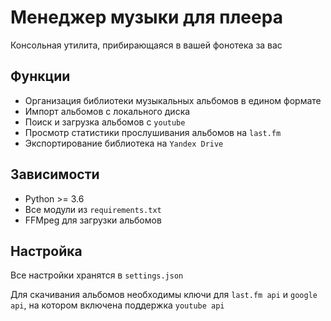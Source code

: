 # Менеджер музыки для плеера
Консольная утилита, прибирающаяся в вашей фонотека за вас

## Функции
- Организация библиотеки музыкальных альбомов в едином формате
- Импорт альбомов с локального диска
- Поиск и загрузка альбомов с `youtube`
- Просмотр статистики прослушивания альбомов на `last.fm`
- Экспортирование библиотека на `Yandex Drive`

## Зависимости
- Python >= 3.6
- Все модули из `requirements.txt`
- FFMpeg для загрузки альбомов

## Настройка
Все настройки хранятся в `settings.json`

Для скачивания альбомов необходимы ключи для `last.fm api` и `google api`, на котором включена поддержка `youtube api`
